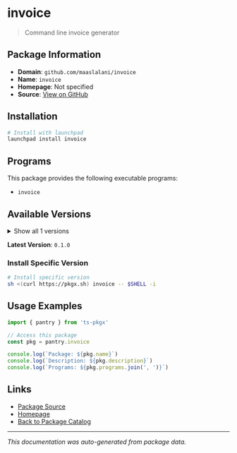 # invoice

> Command line invoice generator

## Package Information

- **Domain**: `github.com/maaslalani/invoice`
- **Name**: `invoice`
- **Homepage**: Not specified
- **Source**: [View on GitHub](https://github.com/pkgxdev/pantry/tree/main/projects/github.com/maaslalani/invoice/package.yml)

## Installation

```bash
# Install with launchpad
launchpad install invoice
```

## Programs

This package provides the following executable programs:

- `invoice`

## Available Versions

<details>
<summary>Show all 1 versions</summary>

- `0.1.0`

</details>

**Latest Version**: `0.1.0`

### Install Specific Version

```bash
# Install specific version
sh <(curl https://pkgx.sh) invoice -- $SHELL -i
```

## Usage Examples

```typescript
import { pantry } from 'ts-pkgx'

// Access this package
const pkg = pantry.invoice

console.log(`Package: ${pkg.name}`)
console.log(`Description: ${pkg.description}`)
console.log(`Programs: ${pkg.programs.join(', ')}`)
```

## Links

- [Package Source](https://github.com/pkgxdev/pantry/tree/main/projects/github.com/maaslalani/invoice/package.yml)
- [Homepage](#)
- [Back to Package Catalog](../package-catalog.md)

---

*This documentation was auto-generated from package data.*
